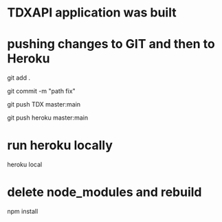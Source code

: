 # TDXAPI application was built 


# pushing changes to GIT and then to Heroku

git add .

git commit -m "path fix"

git push TDX master:main 

git push heroku master:main

# run heroku locally
heroku local

# delete node_modules and rebuild
npm install